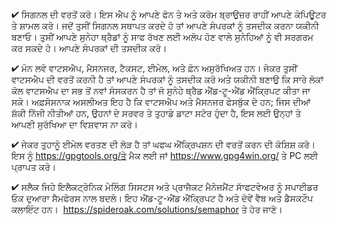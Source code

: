 

✔ ਸਿਗਨਲ ਦੀ ਵਰਤੋਂ ਕਰੋ। ਇਸ ਐਪ ਨੂੰ ਆਪਣੇ ਫੋਨ ਤੇ ਅਤੇ ਕਰੋਮ ਬ੍ਰਾਉਜ਼ਰ ਰਾਹੀਂ ਆਪਣੇ ਕੰਪਿਊਟਰ ਤੇ ਸ਼ਾਮਲ ਕਰੋ। ਜਦੋਂ ਤੁਸੀਂ ਸਿਗਨਲ ਸਥਾਪਤ ਕਰਦੇ ਹੋ ਤਾਂ ਆਪਣੇ ਸੰਪਰਕਾਂ ਨੂੰ ਤਸਦੀਕ ਕਰਨਾ ਯਕੀਨੀ ਬਣਾਓ। ਤੁਸੀਂ ਆਪਣੇ ਸੁਨੇਹਾ ਥ੍ਰੈਡਾਂ ਨੂੰ ਸਾਫ ਰੱਖਣ ਲਈ ਅਲੋਪ ਹੋਣ ਵਾਲੇ ਸੁਨੇਹਿਆਂ ਨੂੰ ਵੀ ਸਰਗਰਮ ਕਰ ਸਕਦੇ ਹੋ। ਆਪਣੇ ਸੰਪਰਕਾਂ ਦੀ ਤਸਦੀਕ ਕਰੋ।

✔ ਮੰਨ ਲਵੋ ਵਾਟਸਐਪ, ਮੈਸਨਜਰ, ਟੈਕਸਟ, ਈਮੇਲ, ਅਤੇ ਫ਼ੋਨ ਅਸੁਰੱਖਿਅਤ ਹਨ। ਜੇਕਰ ਤੁਸੀਂ ਵਾਟਸਐਪ ਦੀ ਵਰਤੋਂ ਕਰਨੀ ਹੈ ਤਾਂ ਆਪਣੇ ਸੰਪਰਕਾਂ ਨੂੰ ਤਸਦੀਕ ਕਰੋ ਅਤੇ ਯਕੀਨੀ ਬਣਾਉ ਕਿ ਸਾਰੇ ਲੋਕਾਂ ਕੋਲ ਵਾਟਸਐਪ ਦਾ ਸਭ ਤੋਂ ਨਵਾਂ ਸੰਸਕਰਨ ਹੈ ਤਾਂ ਜੋ ਸੁਨੇਹੇ ਥ੍ਰੈਡ ਐਂਡ-ਟੂ-ਐਂਡ ਐਂਕ੍ਰਿਪਟ ਕੀਤਾ ਜਾ ਸਕੇ। ਅਫ਼ਸੋਸਨਾਕ ਅਸਲੀਅਤ ਇਹ ਹੈ ਕਿ ਵਾਟਸਐਪ ਅਤੇ ਮੈਸਨਜਰ ਫੇਸਬੁੱਕ ਦੇ ਹਨ; ਜਿਸ ਦੀਆਂ ਸ਼ੱਕੀ ਨਿੱਜੀ ਨੀਤੀਆਂ ਹਨ, ਉਹਨਾਂ ਦੇ ਸਰਵਰ ਤੇ ਤੁਹਾਡੇ ਡਾਟਾ ਸਟੋਰ ਹੁੰਦਾ ਹੈ, ਇਸ ਲਈ ਉਨ੍ਹਾਂ ਤੇ ਆਪਣੀ ਸੁਰੱਖਿਆ ਦਾ ਵਿਸ਼ਵਾਸ ਨਾ ਕਰੋ। 

✔ ਜੇਕਰ ਤੁਹਾਨੂੰ ਈਮੇਲ ਵਰਤਣ ਦੀ ਲੋੜ ਹੈ ਤਾਂ ਘਫਘ ਐਂਕ੍ਰਿਪਸ਼ਨ ਦੀ ਵਰਤੋਂ ਕਰਨ ਦੀ ਕੋਸ਼ਿਸ਼ ਕਰੋ। ਇਸ ਨੂੰ https://gpgtools.org/ਤੇ ਮੈਕ ਲਈ ਜਾਂ https://www.gpg4win.org/ ਤੇ PC ਲਈ ਪ੍ਰਾਪਤ ਕਰੋ।  

✔ ਸਲੈਕ ਜਿਹੇ ਇਲੈਕਟ੍ਰੋਨਿਕ ਮੇਲਿੰਗ ਸਿਸਟਸ ਅਤੇ ਪ੍ਰਾਜੈਕਟ ਮੈਨੇਜਮੈਂਟ ਸਾੱਫਟਵੇਅਰ ਨੂੰ ਸਪਾਈਡਰ ਓਕ ਦੁਆਰਾ ਸੈਮਫੋਰਸ ਨਾਲ ਬਦਲੋ। ਇਹ ਐਂਡ-ਟੂ-ਐਂਡ ਐਂਕ੍ਰਿਪਟ ਹੈ ਅਤੇ ਦੋਵੇਂ ਵੈਬ ਅਤੇ ਡੈਸਕਟੌਪ ਕਲਾਇੰਟ ਹਨ।  https://spideroak.com/solutions/semaphor  ਤੇ ਹੋਰ ਜਾਣੋ।
